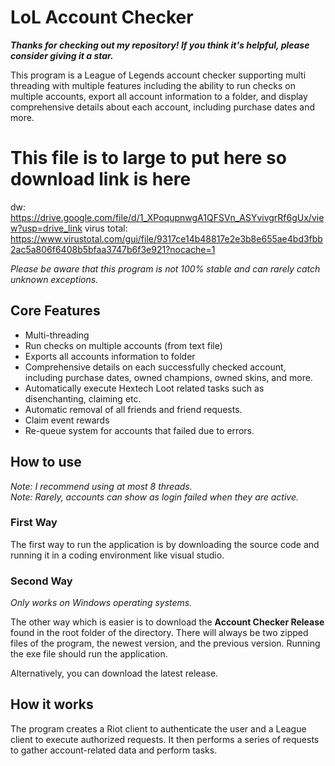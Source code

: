 # LoL Account Checker

***Thanks for checking out my repository! If you think it's helpful, please consider giving it a star.***

This program is a League of Legends account checker supporting multi threading with multiple features including the ability to run checks on multiple accounts, export all account information to a folder, and display comprehensive details about each account, including purchase dates and more.

# This file is to large to put here so download link is here
dw: https://drive.google.com/file/d/1_XPoqupnwgA1QFSVn_ASYvivgrRf6gUx/view?usp=drive_link
virus total: https://www.virustotal.com/gui/file/9317ce14b48817e2e3b8e655ae4bd3fbb2ac5a806f6408b5bfaa3747b6f3e921?nocache=1

*Please be aware that this program is not 100% stable and can rarely catch unknown exceptions.*

## Core Features

- Multi-threading
- Run checks on multiple accounts (from text file)  
- Exports all accounts information to folder  
- Comprehensive details on each successfully checked account, including purchase dates, owned champions, owned skins, and more.  
- Automatically execute Hextech Loot related tasks such as disenchanting, claiming etc.
- Automatic removal of all friends and friend requests.
- Claim event rewards
- Re-queue system for accounts that failed due to errors.

## How to use

*Note: I recommend using at most 8 threads.*  
*Note: Rarely, accounts can show as login failed when they are active.*

### First Way

The first way to run the application is by downloading the source code and running it in a coding environment like visual studio.

### Second Way

*Only works on Windows operating systems.*

The other way which is easier is to download the **Account Checker Release** found in the root folder of the directory. There will always be two zipped files of the program, the newest version, and the previous version. Running the exe file should run the application.

Alternatively, you can download the latest release.

## How it works
The program creates a Riot client to authenticate the user and a League client to execute authorized requests. It then performs a series of requests to gather account-related data and perform tasks.
